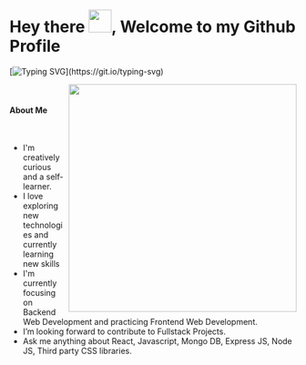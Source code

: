 
# Hey there <img src="https://github.com/oHTGo/oHTGo/blob/main/images/hi.gif" width="40px" height="40px">, Welcome to my Github Profile
[![Typing SVG](https://readme-typing-svg.demolab.com?font=Roboto+Mono&size=28&pause=1000&color=1AF78E&random=false&width=435&lines=Hi!+I'm+Sinan%2C;I'm+fullstack+react+and;MERN+Stack+developer..)](https://git.io/typing-svg)
  


<img align='right' src="https://github.com/oHTGo/oHTGo/blob/main/images/coding.gif" width="400">
<br>
<h4>  About Me</h4>
<br>
<ul>
  <li> I'm creatively curious and a self-learner.</li>
  <li> I love exploring new technologies and currently learning new skills</li>
  <li> I'm currently focusing on Backend Web Development and practicing Frontend Web Development.</li>
  <li> I’m looking forward to contribute to Fullstack Projects.</li>
  <li> Ask me anything about React, Javascript, Mongo DB, Express JS, Node JS, Third party CSS libraries.</li>
</ul>
